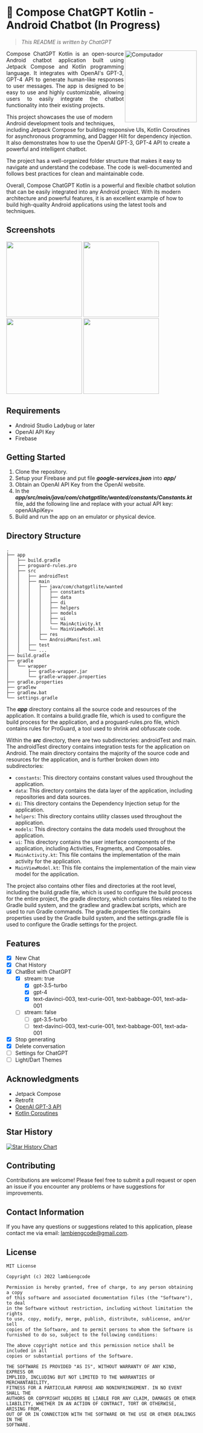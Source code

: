 # :lion: Compose ChatGPT Kotlin - Android Chatbot (In Progress) 
> _This README is written by ChatGPT_

<p align="justify">
<img src="https://res.cloudinary.com/apideck/image/upload/v1672442492/marketplaces/ckhg56iu1mkpc0b66vj7fsj3o/listings/-4-ans_frontend_assets.images.poe.app_icon.png-26-8aa0a2e5f237894d_tbragv.png?raw=true" width="190px" height=auto align="right" alt="Computador"/>
Compose ChatGPT Kotlin is an open-source Android chatbot application built using Jetpack Compose and Kotlin programming language. It integrates with OpenAI's GPT-3, GPT-4 API to generate human-like responses to user messages. The app is designed to be easy to use and highly customizable, allowing users to easily integrate the chatbot functionality into their existing projects.

This project showcases the use of modern Android development tools and techniques, including Jetpack Compose for building responsive UIs, Kotlin Coroutines for asynchronous programming, and Dagger Hilt for dependency injection. It also demonstrates how to use the OpenAI GPT-3, GPT-4 API to create a powerful and intelligent chatbot.<br/>

The project has a well-organized folder structure that makes it easy to navigate and understand the codebase. The code is well-documented and follows best practices for clean and maintainable code.<br/>

Overall, Compose ChatGPT Kotlin is a powerful and flexible chatbot solution that can be easily integrated into any Android project. With its modern architecture and powerful features, it is an excellent example of how to build high-quality Android applications using the latest tools and techniques.
</p>

## Screenshots

<p>
<img src="./screenshots/demo_chatgpt_lite.gif" width="200px"/>
<img src="./screenshots/demo_1.jpeg" width="200px"/>
<img src="./screenshots/demo_2.jpeg" width="200px"/>
<img src="./screenshots/demo_3.jpg" width="200px"/>
</p>


## Requirements
- Android Studio Ladybug or later
- OpenAI API Key
- Firebase


## Getting Started

1. Clone the repository.
2. Setup your Firebase and put file ***google-services.json*** into ***app/***
3. Obtain an OpenAI API Key from the OpenAI website.
4. In the ***app/src/main/java/com/chatgptlite/wanted/constants/Constants.kt*** file, add the following line and replace <your-api-key> with your actual API key:
openAIApiKey=<your-api-key>
5. Build and run the app on an emulator or physical device.

## Directory Structure

```terminal
.
├── app
│   ├── build.gradle
│   ├── proguard-rules.pro
│   ├── src
│   │   ├── androidTest
│   │   ├── main
│   │   │   ├── java/com/chatgptlite/wanted
│   │   │   │   ├── constants
│   │   │   │   ├── data
│   │   │   │   ├── di
│   │   │   │   ├── helpers
│   │   │   │   ├── models
│   │   │   │   ├── ui
│   │   │   │   └── MainActivity.kt
│   │   │   │   └── MainViewModel.kt
│   │   │   ├── res
│   │   │   └── AndroidManifest.xml
│   │   ├── test
│   │   └── ...
├── build.gradle
├── gradle
│   └── wrapper
│       ├── gradle-wrapper.jar
│       └── gradle-wrapper.properties
├── gradle.properties
├── gradlew
├── gradlew.bat
└── settings.gradle
```

The ***app*** directory contains all the source code and resources of the application. It contains a build.gradle file, which is used to configure the build process for the application, and a proguard-rules.pro file, which contains rules for ProGuard, a tool used to shrink and obfuscate code.

Within the ***src*** directory, there are two subdirectories: androidTest and main. The androidTest directory contains integration tests for the application on Android. The main directory contains the majority of the source code and resources for the application, and is further broken down into subdirectories:

- `constants`: This directory contains constant values used throughout the application.
- `data`: This directory contains the data layer of the application, including repositories and data sources.
- `di`: This directory contains the Dependency Injection setup for the application.
- `helpers`: This directory contains utility classes used throughout the application.
- `models`: This directory contains the data models used throughout the application.
- `ui`: This directory contains the user interface components of the application, including Activities, Fragments, and Composables.
- `MainActivity.kt`: This file contains the implementation of the main activity for the application.
- `MainViewModel.kt`: This file contains the implementation of the main view model for the application.

The project also contains other files and directories at the root level, including the build.gradle file, which is used to configure the build process for the entire project, the gradle directory, which contains files related to the Gradle build system, and the gradlew and gradlew.bat scripts, which are used to run Gradle commands. The gradle.properties file contains properties used by the Gradle build system, and the settings.gradle file is used to configure the Gradle settings for the project.

## Features

- [x] New Chat
- [x] Chat History
- [x] ChatBot with ChatGPT
  - [x] stream: true
    - [x] gpt-3.5-turbo
    - [x] gpt-4 
    - [x] text-davinci-003, text-curie-001, text-babbage-001, text-ada-001
  - [ ] stream: false
    - [ ] gpt-3.5-turbo
    - [ ] text-davinci-003, text-curie-001, text-babbage-001, text-ada-001
- [x] Stop generating
- [x] Delete conversation
- [ ] Settings for ChatGPT
- [ ] Light/Dart Themes

## Acknowledgments
- Jetpack Compose
- Retrofit
- [OpenAI GPT-3 API](https://beta.openai.com/docs/api-reference/introduction)
- [Kotlin Coroutines](https://kotlinlang.org/docs/coroutines-overview.html)

## Star History

[![Star History Chart](https://api.star-history.com/svg?repos=lambiengcode/compose-chatgpt-kotlin-android-chatbot&type=Date)](https://star-history.com/#lambiengcode/compose-chatgpt-kotlin-android-chatbot&Date)

## Contributing
Contributions are welcome! Please feel free to submit a pull request or open an issue if you encounter any problems or have suggestions for improvements.

## Contact Information

If you have any questions or suggestions related to this application, please contact me via email: lambiengcode@gmail.com.

## License

```terminal
MIT License

Copyright (c) 2022 lambiengcode

Permission is hereby granted, free of charge, to any person obtaining a copy
of this software and associated documentation files (the "Software"), to deal
in the Software without restriction, including without limitation the rights
to use, copy, modify, merge, publish, distribute, sublicense, and/or sell
copies of the Software, and to permit persons to whom the Software is
furnished to do so, subject to the following conditions:

The above copyright notice and this permission notice shall be included in all
copies or substantial portions of the Software.

THE SOFTWARE IS PROVIDED "AS IS", WITHOUT WARRANTY OF ANY KIND, EXPRESS OR
IMPLIED, INCLUDING BUT NOT LIMITED TO THE WARRANTIES OF MERCHANTABILITY,
FITNESS FOR A PARTICULAR PURPOSE AND NONINFRINGEMENT. IN NO EVENT SHALL THE
AUTHORS OR COPYRIGHT HOLDERS BE LIABLE FOR ANY CLAIM, DAMAGES OR OTHER
LIABILITY, WHETHER IN AN ACTION OF CONTRACT, TORT OR OTHERWISE, ARISING FROM,
OUT OF OR IN CONNECTION WITH THE SOFTWARE OR THE USE OR OTHER DEALINGS IN THE
SOFTWARE.
```
